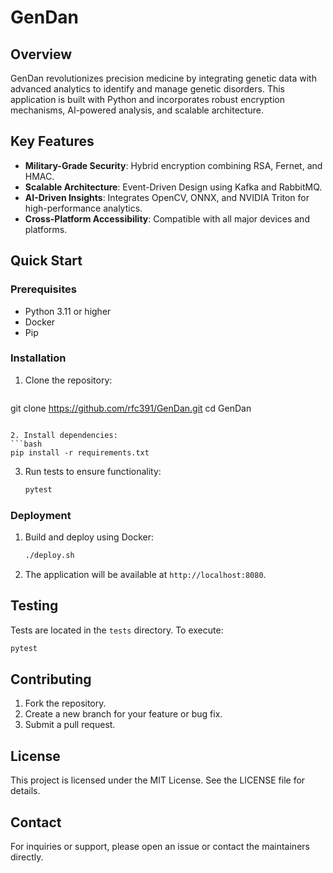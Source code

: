 
# GenDan

## Overview
GenDan revolutionizes precision medicine by integrating genetic data with advanced analytics to identify and manage genetic disorders. 
This application is built with Python and incorporates robust encryption mechanisms, AI-powered analysis, and scalable architecture.

## Key Features
- **Military-Grade Security**: Hybrid encryption combining RSA, Fernet, and HMAC.
- **Scalable Architecture**: Event-Driven Design using Kafka and RabbitMQ.
- **AI-Driven Insights**: Integrates OpenCV, ONNX, and NVIDIA Triton for high-performance analytics.
- **Cross-Platform Accessibility**: Compatible with all major devices and platforms.

## Quick Start

### Prerequisites
- Python 3.11 or higher
- Docker
- Pip

### Installation
1. Clone the repository:
   ```bash
  git clone https://github.com/rfc391/GenDan.git
  cd GenDan
   ```

2. Install dependencies:
   ```bash
   pip install -r requirements.txt
   ```

3. Run tests to ensure functionality:
   ```bash
   pytest
   ```

### Deployment
1. Build and deploy using Docker:
   ```bash
   ./deploy.sh
   ```

2. The application will be available at `http://localhost:8080`.

## Testing
Tests are located in the `tests` directory. To execute:
```bash
pytest
```

## Contributing
1. Fork the repository.
2. Create a new branch for your feature or bug fix.
3. Submit a pull request.

## License
This project is licensed under the MIT License. See the LICENSE file for details.

## Contact
For inquiries or support, please open an issue or contact the maintainers directly.
